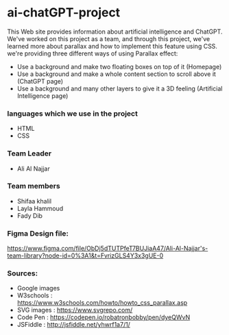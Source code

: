 # ai-chatGPT-project
This Web site provides information about artificial intelligence and ChatGPT.
We've worked on this project as a team, and through this project, we've learned more about parallax and how to implement this feature using CSS.
we're providing three different ways of using Parallax effect:

* Use a background and make two floating boxes on top of it (Homepage)
* Use a background and make a whole content section to scroll above it (ChatGPT page)
* Use a background and many other layers to give it a 3D feeling (Artificial Intelligence page)

### languages which we use in the project
* HTML
* CSS

### Team Leader
- Ali Al Najjar

### Team members
- Shifaa khalil
- Layla Hammoud
- Fady Dib 

### Figma Design file:
https://www.figma.com/file/ObDj5dTUTPfeT7BUJiaA47/Ali-Al-Najjar's-team-library?node-id=0%3A1&t=FvrizGLS4Y3x3gUE-0

### Sources:
- Google images
- W3schools : https://www.w3schools.com/howto/howto_css_parallax.asp
- SVG images : https://www.svgrepo.com/
- Code Pen : https://codepen.io/robatronbobby/pen/dyeQWvN
- JSFiddle : http://jsfiddle.net/yhwrf1a7/1/
